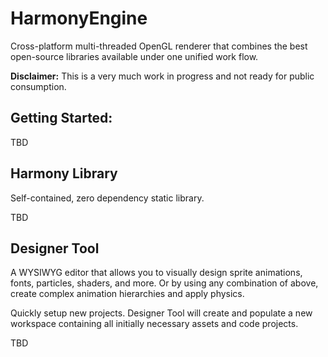HarmonyEngine
=============

Cross-platform multi-threaded OpenGL renderer that combines the best open-source libraries available under one unified work flow. 

**Disclaimer:** This is a very much work in progress and not ready for public consumption.

Getting Started:
----------------
TBD

Harmony Library
---------------
Self-contained, zero dependency static library.

TBD

Designer Tool
-------------
A WYSIWYG editor that allows you to visually design sprite animations, fonts, particles, shaders, and more.
Or by using any combination of above, create complex animation hierarchies and apply physics.

Quickly setup new projects. Designer Tool will create and populate a new workspace containing all initially necessary assets and code projects.

TBD